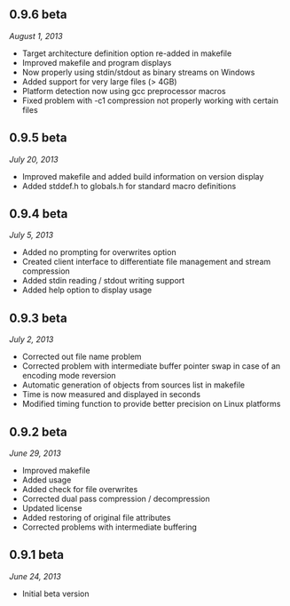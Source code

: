 0.9.6 beta
----------
<i>August 1, 2013</i>
* Target architecture definition option re-added in makefile
* Improved makefile and program displays
* Now properly using stdin/stdout as binary streams on Windows
* Added support for very large files (> 4GB)
* Platform detection now using gcc preprocessor macros
* Fixed problem with -c1 compression not properly working with certain files

0.9.5 beta
----------
<i>July 20, 2013</i>
* Improved makefile and added build information on version display
* Added stddef.h to globals.h for standard macro definitions

0.9.4 beta
----------
<i>July 5, 2013</i>
* Added no prompting for overwrites option
* Created client interface to differentiate file management and stream compression
* Added stdin reading / stdout writing support
* Added help option to display usage

0.9.3 beta
----------
<i>July 2, 2013</i>
* Corrected out file name problem
* Corrected problem with intermediate buffer pointer swap in case of an encoding mode reversion
* Automatic generation of objects from sources list in makefile
* Time is now measured and displayed in seconds
* Modified timing function to provide better precision on Linux platforms

0.9.2 beta
----------
<i>June 29, 2013</i>
* Improved makefile
* Added usage
* Added check for file overwrites
* Corrected dual pass compression / decompression
* Updated license
* Added restoring of original file attributes
* Corrected problems with intermediate buffering

0.9.1 beta
----------
<i>June 24, 2013</i>  
* Initial beta version
